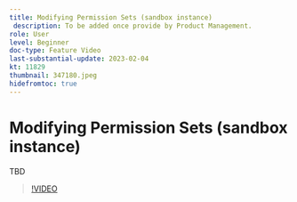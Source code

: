 ```yaml
---
title: Modifying Permission Sets (sandbox instance)
 description: To be added once provide by Product Management.
role: User
level: Beginner
doc-type: Feature Video
last-substantial-update: 2023-02-04
kt: 11829
thumbnail: 347180.jpeg
hidefromtoc: true
---
```


# Modifying Permission Sets (sandbox instance)

TBD

>[!VIDEO](https://video.tv.adobe.com/v/347180/?quality=12&learn=on)

